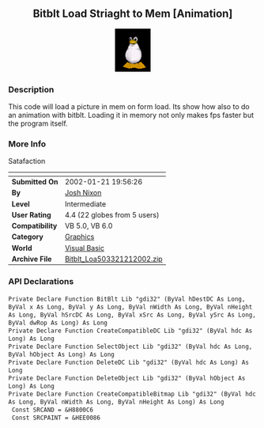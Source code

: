 ﻿<div align="center">

## Bitblt Load Striaght to Mem \[Animation\]

<img src="PIC200212123668269.gif">
</div>

### Description

This code will load a picture in mem on form load. Its show how also to do an animation with bitblt. Loading it in memory not only makes fps faster but the program itself.
 
### More Info
 
Satafaction


<span>             |<span>
---                |---
**Submitted On**   |2002-01-21 19:56:26
**By**             |[Josh Nixon](https://github.com/Planet-Source-Code/PSCIndex/blob/master/ByAuthor/josh-nixon.md)
**Level**          |Intermediate
**User Rating**    |4.4 (22 globes from 5 users)
**Compatibility**  |VB 5\.0, VB 6\.0
**Category**       |[Graphics](https://github.com/Planet-Source-Code/PSCIndex/blob/master/ByCategory/graphics__1-46.md)
**World**          |[Visual Basic](https://github.com/Planet-Source-Code/PSCIndex/blob/master/ByWorld/visual-basic.md)
**Archive File**   |[Bitblt\_Loa503321212002\.zip](https://github.com/Planet-Source-Code/josh-nixon-bitblt-load-striaght-to-mem-animation__1-31059/archive/master.zip)

### API Declarations

```
Private Declare Function BitBlt Lib "gdi32" (ByVal hDestDC As Long, ByVal x As Long, ByVal y As Long, ByVal nWidth As Long, ByVal nHeight As Long, ByVal hSrcDC As Long, ByVal xSrc As Long, ByVal ySrc As Long, ByVal dwRop As Long) As Long
Private Declare Function CreateCompatibleDC Lib "gdi32" (ByVal hdc As Long) As Long
Private Declare Function SelectObject Lib "gdi32" (ByVal hdc As Long, ByVal hObject As Long) As Long
Private Declare Function DeleteDC Lib "gdi32" (ByVal hdc As Long) As Long
Private Declare Function DeleteObject Lib "gdi32" (ByVal hObject As Long) As Long
Private Declare Function CreateCompatibleBitmap Lib "gdi32" (ByVal hdc As Long, ByVal nWidth As Long, ByVal nHeight As Long) As Long
 Const SRCAND = &H8800C6
 Const SRCPAINT = &HEE0086
```





